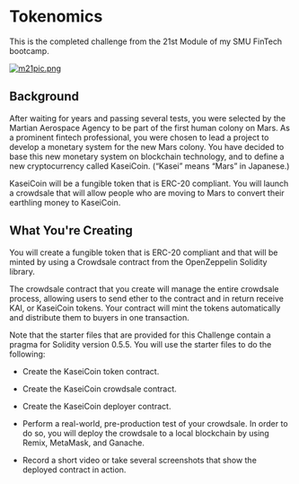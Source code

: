 # Tokenomics
This is the completed challenge from the 21st Module of my SMU FinTech bootcamp.

[![m21pic.png](https://i.postimg.cc/Gt61pmp9/m21pic.png)](https://postimg.cc/p5QSGxzt)

## Background
After waiting for years and passing several tests, you were selected by the Martian Aerospace Agency to be part of the first human colony on Mars. As a prominent fintech professional, you were chosen to lead a project to develop a monetary system for the new Mars colony. You have decided to base this new monetary system on blockchain technology, and to define a new cryptocurrency called KaseiCoin. (“Kasei” means “Mars” in Japanese.)

KaseiCoin will be a fungible token that is ERC-20 compliant. You will launch a crowdsale that will allow people who are moving to Mars to convert their earthling money to KaseiCoin.

## What You're Creating

You will create a fungible token that is ERC-20 compliant and that will be minted by using a Crowdsale contract from the OpenZeppelin Solidity library.

The crowdsale contract that you create will manage the entire crowdsale process, allowing users to send ether to the contract and in return receive KAI, or KaseiCoin tokens. Your contract will mint the tokens automatically and distribute them to buyers in one transaction.

Note that the starter files that are provided for this Challenge contain a pragma for Solidity version 0.5.5. You will use the starter files to do the following:

- Create the KaseiCoin token contract.

- Create the KaseiCoin crowdsale contract.

- Create the KaseiCoin deployer contract.

- Perform a real-world, pre-production test of your crowdsale. In order to do so, you will deploy the crowdsale to a local blockchain by using Remix, MetaMask, and Ganache.

- Record a short video or take several screenshots that show the deployed contract in action.
